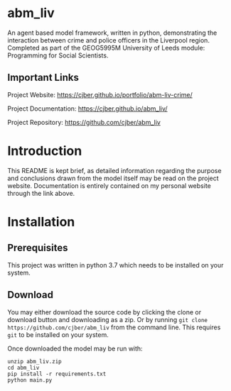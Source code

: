 # abm_liv

An agent based model framework, written in python, demonstrating the interaction between crime and police officers in the Liverpool region. Completed as part of the GEOG5995M University of Leeds module: Programming for Social Scientists.

## Important Links

Project Website: https://cjber.github.io/portfolio/abm-liv-crime/

Project Documentation: https://cjber.github.io/abm_liv/

Project Repository: https://github.com/cjber/abm_liv

# Introduction

This README is kept brief, as detailed information regarding the purpose and conclusions drawn from the model itself may be read on the project website. Documentation is entirely contained on my personal website through the link above.

# Installation

## Prerequisites

This project was written in python 3.7 which needs to be installed on your system.

## Download

You may either download the source code by clicking the clone or download button and downloading as a zip. Or by running `git clone https://github.com/cjber/abm_liv` from the command line. This requires `git` to be installed on your system.

Once downloaded the model may be run with:

```
unzip abm_liv.zip
cd abm_liv
pip install -r requirements.txt
python main.py
```
